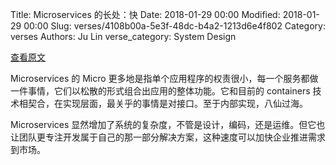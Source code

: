 Title: Microservices 的长处：快
Date: 2018-01-29 00:00
Modified: 2018-01-29 00:00
Slug: verses/4108b00a-5e3f-48dc-b4a2-1213d6e4f802
Category: verses
Authors: Ju Lin
verse_category: System Design

[查看原文](https://blogs.sas.com/content/hiddeninsights/2018/01/22/widening-analytics-base-microservices/)

Microservices 的 Micro 更多地是指单个应用程序的权责很小，每一个服务都做一件事情，它们以松散的形式组合出应用的整体功能。它和目前的 containers 技术相契合，在实现层面，最关乎的事情是对接口。至于内部实现，八仙过海。

Microservices 显然增加了系统的复杂度，不管是设计，编码，还是运维。但它也让团队更专注开发属于自己的那一部分解决方案，这种速度可以加快企业推进需求到市场。
